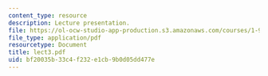 ```yaml
---
content_type: resource
description: Lecture presentation.
file: https://ol-ocw-studio-app-production.s3.amazonaws.com/courses/1-964-design-for-sustainability-fall-2006/bf20035b33c4f232e1cb9b0d05dd477e_lect3.pdf
file_type: application/pdf
resourcetype: Document
title: lect3.pdf
uid: bf20035b-33c4-f232-e1cb-9b0d05dd477e
---
```

